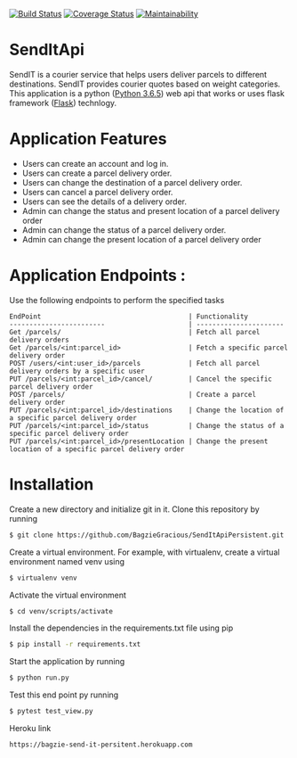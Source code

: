 [![Build Status](https://travis-ci.org/BagzieGracious/SendItApiPersistent.svg?branch=develop)](https://travis-ci.org/BagzieGracious/SendItApiPersistent)     [![Coverage Status](https://coveralls.io/repos/github/BagzieGracious/SendItApiPersistent/badge.svg?branch=develop)](https://coveralls.io/github/BagzieGracious/SendItApiPersistent?branch=develop)       [![Maintainability](https://api.codeclimate.com/v1/badges/17dfb979a42be3f63ddf/maintainability)](https://codeclimate.com/github/BagzieGracious/SendItApiPersistent/maintainability)


# SendItApi
SendIT is a courier service that helps users deliver parcels to different destinations. SendIT provides courier quotes based on weight categories. This application is a python ([Python 3.6.5](https://docs.python.org/3/)) web api that works or uses flask framework ([Flask](http://flask.pocoo.org/)) technlogy.

# Application Features
* Users can create an account and log in.
* Users can create a parcel delivery order.
* Users can change the destination of a parcel delivery order.
* Users can cancel a parcel delivery order.
* Users can see the details of a delivery order.
* Admin can change the status and present location of a parcel delivery order
* Admin can change the status of a parcel delivery order.
* Admin can change the present location of a parcel delivery order


# Application Endpoints :
 Use the following endpoints to perform the specified tasks 
    
    EndPoint                                     | Functionality
    ------------------------                     | ----------------------
    Get /parcels/                                | Fetch all parcel delivery orders
    Get /parcels/<int:parcel_id>                 | Fetch a specific parcel delivery order
    POST /users/<int:user_id>/parcels            | Fetch all parcel delivery orders by a specific user
    PUT /parcels/<int:parcel_id>/cancel/         | Cancel the specific parcel delivery order
    POST /parcels/                               | Create a parcel delivery order
    PUT /parcels/<int:parcel_id>/destinations    | Change the location of a specific parcel delivery order
    PUT /parcels/<int:parcel_id>/status          | Change the status of a specific parcel delivery order
    PUT /parcels/<int:parcel_id>/presentLocation | Change the present location of a specific parcel delivery order

# Installation

Create a new directory and initialize git in it. Clone this repository by running
```sh
$ git clone https://github.com/BagzieGracious/SendItApiPersistent.git
```

Create a virtual environment. For example, with virtualenv, create a virtual environment named venv using
```sh
$ virtualenv venv
```

Activate the virtual environment
```sh
$ cd venv/scripts/activate
```

Install the dependencies in the requirements.txt file using pip
```sh
$ pip install -r requirements.txt
```

Start the application by running
```sh
$ python run.py
```

Test this end point py running
```sh
$ pytest test_view.py
```

Heroku link
```sh
https://bagzie-send-it-persitent.herokuapp.com
```